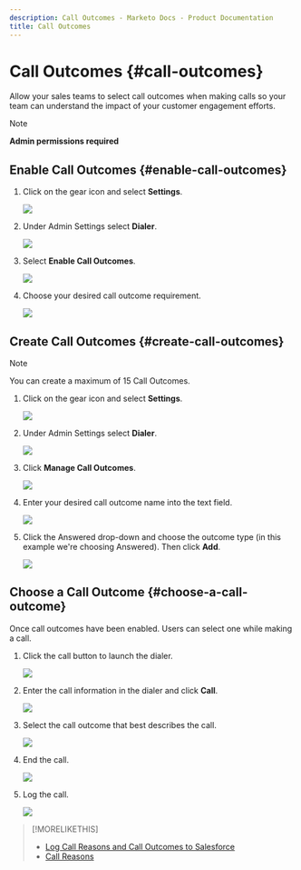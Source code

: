 ```yaml
---
description: Call Outcomes - Marketo Docs - Product Documentation
title: Call Outcomes
---
```

# Call Outcomes {#call-outcomes}

Allow your sales teams to select call outcomes when making calls so your team can understand the impact of your customer engagement efforts.

>[!NOTE]
>
>**Admin permissions required**

## Enable Call Outcomes {#enable-call-outcomes}

1. Click on the gear icon and select **Settings**.

   ![](assets/call-outcomes-1.png)

1. Under Admin Settings select **Dialer**.

   ![](assets/call-outcomes-2.png)

1. Select **Enable Call Outcomes**.

   ![](assets/call-outcomes-3.png)

1. Choose your desired call outcome requirement.

   ![](assets/call-outcomes-4.png)

## Create Call Outcomes {#create-call-outcomes}

>[!NOTE]
>
>You can create a maximum of 15 Call Outcomes.

1. Click on the gear icon and select **Settings**.

   ![](assets/call-outcomes-5.png)

1. Under Admin Settings select **Dialer**.

   ![](assets/call-outcomes-6.png)

1. Click **Manage Call Outcomes**.

   ![](assets/call-outcomes-7.png)

1. Enter your desired call outcome name into the text field.

    ![](assets/call-outcomes-8.png)

1. Click the Answered drop-down and choose the outcome type (in this example we're choosing Answered). Then click **Add**.

   ![](assets/call-outcomes-9.png)

## Choose a Call Outcome {#choose-a-call-outcome}

Once call outcomes have been enabled. Users can select one while making a call.  

1. Click the call button to launch the dialer.

   ![](assets/call-outcomes-10.png)

1. Enter the call information in the dialer and click **Call**.

   ![](assets/call-outcomes-11.png)

1. Select the call outcome that best describes the call.

   ![](assets/call-outcomes-12.png)

1. End the call.

   ![](assets/call-outcomes-13.png)

1. Log the call.

   ![](assets/call-outcomes-14.png)

>[!MORELIKETHIS]
>
>* [Log Call Reasons and Call Outcomes to Salesforce](/help/marketo/product-docs/marketo-sales-insight/actions/phone/log-call-reasons-and-call-outcomes-to-salesforce.md)
>* [Call Reasons](/help/marketo/product-docs/marketo-sales-insight/actions/phone/call-reasons.md)
